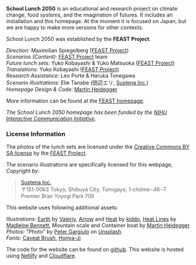 **School Lunch 2050** is an educational and research project on climate change, food systems, and the imagination of futures. It includes an installation and this homepage. At the moment it is focused on Japan, but we are happy to make more versions for other contexts.

School Lunch 2050 was established by the **FEAST Project**.

_Direction:_ Maximilian Spiegelberg ([FEAST Project][feast])<br/>
_Scenarios (Content):_ [FEAST Project][feast] team<br/>
_Future lunch sets:_ Yuko Kobayashi & Yuko Matsuoka ([FEAST Project][feast]) <br/>
_Translations:_ Yuko Kobayashi  ([FEAST Project][feast])<br/>
_Research Assistance:_ Leo Porte & Haruka Tonegawa<br />
_Scenario illustrations:_ Elie Tanabe (田辺エリ, [Sustena Inc.][sustena])<br/>
_Homepage Design & Code:_ [Martin Heidegger][mh]<br/>

More information can be found at the [FEAST homepage](https://feastproject.org/school-lunch-2050).

_The School Lunch 2050 homepage has been funded by the [NIHU Interactive Communication Initiative][nihu]._

### License Information

The photos of the lunch sets are licensed under the [Creative Commons BY SA license][cc-by-sa] by the [FEAST Project][feast].

The scenario illustrations are specifically licensed for this webpage, _Copyright by:_

> [Sustena Inc.][sustena]<br/>
> 〒151-0063 Tokyo, Shibuya City, Tomigaya, 1-chōme−46−7<br/>
> Premier Bran Yoyogi Park 706<br/>

This website uses following additional assets:

_Illustrations:_ [Earth](https://thenounproject.com/term/earth/2225388/) by [Valeriy](https://thenounproject.com/valeriy25/), [Arrow](https://thenounproject.com/term/arrow/593917/) and [Heat](https://thenounproject.com/term/heat/689788/) by [kiddo](https://thenounproject.com/indygo/), [Heat Lines](https://thenounproject.com/term/heat-lines/1224531/) by [Madleine Bennett](https://thenounproject.com/madeleine.bennett), Mountain scale and Container boat by [Martin Heidegger][mh]<br/>
_Photos:_ "Photo" by [Peter Gargiulo](https://unsplash.com/@grndezyns) on [Unsplash](https://unsplash.com/photos/cGNCepznaV8)<br/>
_Fonts:_ [Caveat Brush](https://fonts.google.com/specimen/Caveat+Brush?preview.text_type=custom), [Honya-Ji](http://honya.nyanta.jp/)

The code for the website can be found on [github](https://github.com/school-lunch2050/kyushoku2050.org/).
This website is hosted using [Netlify](https://netlify.com) and [Cloudflare](https://cloudflare.com).

[feast]: https://www.feastproject.org/headquarter/
[sustena]: http://www.sustena.org/
[cc-by-sa]: https://creativecommons.org/licenses/by-sa/4.0/legalcode
[nihu]: https://www.chikyu.ac.jp/activities/visualization/
[mh]: https://github.com/sponsors/martinheidegger
